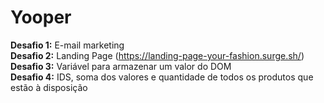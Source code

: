 # Yooper
<b>Desafio 1:</b> E-mail marketing <br/>
<b>Desafio 2:</b> Landing Page (https://landing-page-your-fashion.surge.sh/)<br/>
<b>Desafio 3:</b> Variável para armazenar um valor do DOM<br/>
<b>Desafio 4:</b> IDS, soma dos valores e quantidade de todos os produtos que estão à
disposição
